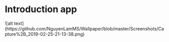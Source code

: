 <h1>Introduction app</h1>
![alt text](https://github.com/NguyenLamMS/Wallpaper/blob/master/Screenshots/Capture%2B_2019-02-25-21-13-38.png)
